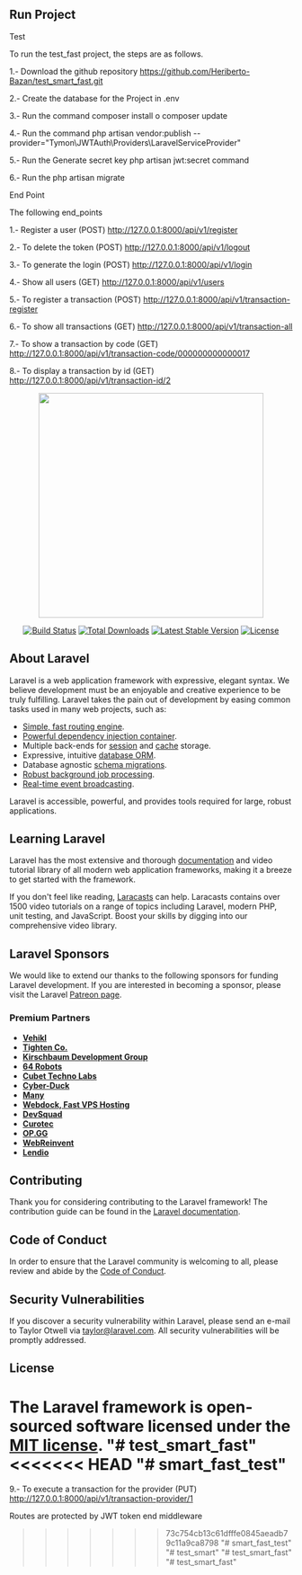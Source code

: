 ## Run Project

Test

To run the test_fast project, the steps are as follows.

1.- Download the github repository https://github.com/Heriberto-Bazan/test_smart_fast.git

2.- Create the database for the Project in .env

3.- Run the command composer install o composer update

4.- Run the command php artisan vendor:publish --provider="Tymon\JWTAuth\Providers\LaravelServiceProvider"

5.- Run the Generate secret key php artisan jwt:secret command

6.- Run the php artisan migrate 

End Point

The following end_points

1.- Register a user (POST) http://127.0.0.1:8000/api/v1/register

2.- To delete the token (POST) http://127.0.0.1:8000/api/v1/logout

3.- To generate the login (POST) http://127.0.0.1:8000/api/v1/login

4.- Show all users (GET) http://127.0.0.1:8000/api/v1/users

5.- To register a transaction (POST) http://127.0.0.1:8000/api/v1/transaction-register

6.- To show all transactions (GET) http://127.0.0.1:8000/api/v1/transaction-all

7.- To show a transaction by code (GET) http://127.0.0.1:8000/api/v1/transaction-code/000000000000017

8.- To display a transaction by id (GET) http://127.0.0.1:8000/api/v1/transaction-id/2



<p align="center"><a href="https://laravel.com" target="_blank"><img src="https://raw.githubusercontent.com/laravel/art/master/logo-lockup/5%20SVG/2%20CMYK/1%20Full%20Color/laravel-logolockup-cmyk-red.svg" width="400"></a></p>

<p align="center">
<a href="https://travis-ci.org/laravel/framework"><img src="https://travis-ci.org/laravel/framework.svg" alt="Build Status"></a>
<a href="https://packagist.org/packages/laravel/framework"><img src="https://img.shields.io/packagist/dt/laravel/framework" alt="Total Downloads"></a>
<a href="https://packagist.org/packages/laravel/framework"><img src="https://img.shields.io/packagist/v/laravel/framework" alt="Latest Stable Version"></a>
<a href="https://packagist.org/packages/laravel/framework"><img src="https://img.shields.io/packagist/l/laravel/framework" alt="License"></a>
</p>

## About Laravel

Laravel is a web application framework with expressive, elegant syntax. We believe development must be an enjoyable and creative experience to be truly fulfilling. Laravel takes the pain out of development by easing common tasks used in many web projects, such as:

- [Simple, fast routing engine](https://laravel.com/docs/routing).
- [Powerful dependency injection container](https://laravel.com/docs/container).
- Multiple back-ends for [session](https://laravel.com/docs/session) and [cache](https://laravel.com/docs/cache) storage.
- Expressive, intuitive [database ORM](https://laravel.com/docs/eloquent).
- Database agnostic [schema migrations](https://laravel.com/docs/migrations).
- [Robust background job processing](https://laravel.com/docs/queues).
- [Real-time event broadcasting](https://laravel.com/docs/broadcasting).

Laravel is accessible, powerful, and provides tools required for large, robust applications.

## Learning Laravel

Laravel has the most extensive and thorough [documentation](https://laravel.com/docs) and video tutorial library of all modern web application frameworks, making it a breeze to get started with the framework.

If you don't feel like reading, [Laracasts](https://laracasts.com) can help. Laracasts contains over 1500 video tutorials on a range of topics including Laravel, modern PHP, unit testing, and JavaScript. Boost your skills by digging into our comprehensive video library.

## Laravel Sponsors

We would like to extend our thanks to the following sponsors for funding Laravel development. If you are interested in becoming a sponsor, please visit the Laravel [Patreon page](https://patreon.com/taylorotwell).

### Premium Partners

- **[Vehikl](https://vehikl.com/)**
- **[Tighten Co.](https://tighten.co)**
- **[Kirschbaum Development Group](https://kirschbaumdevelopment.com)**
- **[64 Robots](https://64robots.com)**
- **[Cubet Techno Labs](https://cubettech.com)**
- **[Cyber-Duck](https://cyber-duck.co.uk)**
- **[Many](https://www.many.co.uk)**
- **[Webdock, Fast VPS Hosting](https://www.webdock.io/en)**
- **[DevSquad](https://devsquad.com)**
- **[Curotec](https://www.curotec.com/services/technologies/laravel/)**
- **[OP.GG](https://op.gg)**
- **[WebReinvent](https://webreinvent.com/?utm_source=laravel&utm_medium=github&utm_campaign=patreon-sponsors)**
- **[Lendio](https://lendio.com)**

## Contributing

Thank you for considering contributing to the Laravel framework! The contribution guide can be found in the [Laravel documentation](https://laravel.com/docs/contributions).

## Code of Conduct

In order to ensure that the Laravel community is welcoming to all, please review and abide by the [Code of Conduct](https://laravel.com/docs/contributions#code-of-conduct).

## Security Vulnerabilities

If you discover a security vulnerability within Laravel, please send an e-mail to Taylor Otwell via [taylor@laravel.com](mailto:taylor@laravel.com). All security vulnerabilities will be promptly addressed.

## License

The Laravel framework is open-sourced software licensed under the [MIT license](https://opensource.org/licenses/MIT).
"# test_smart_fast" 
<<<<<<< HEAD
"# smart_fast_test" 
=======



9.- To execute a transaction for the provider (PUT) http://127.0.0.1:8000/api/v1/transaction-provider/1


Routes are protected by JWT token end middleware


>>>>>>> 73c754cb13c61dfffe0845aeadb79c11a9ca8798
"# smart_fast_test" 
"# test_smart" 
"# test_smart_fast" 
"# test_smart_fast" 

